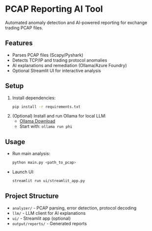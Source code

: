 # PCAP Reporting AI Tool

Automated anomaly detection and AI-powered reporting for exchange trading PCAP files.

## Features

- Parses PCAP files (Scapy/Pyshark)
- Detects TCP/IP and trading protocol anomalies
- AI explanations and remediation (Ollama/Azure Foundry)
- Optional Streamlit UI for interactive analysis

## Setup

1. Install dependencies:
   ```bash
   pip install -r requirements.txt
   ```
2. (Optional) Install and run Ollama for local LLM:
   - [Ollama Download](https://ollama.com)
   - Start with: `ollama run phi`

## Usage

- Run main analysis:
  ```bash
  python main.py <path_to_pcap>
  ```
- Launch UI:
  ```bash
  streamlit run ui/streamlit_app.py
  ```

## Project Structure

- `analyzer/` - PCAP parsing, error detection, protocol decoding
- `llm/` - LLM client for AI explanations
- `ui/` - Streamlit app (optional)
- `output/reports/` - Generated reports
